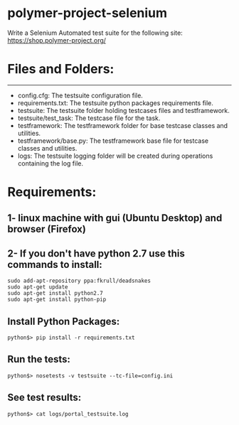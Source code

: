 # polymer-project-selenium
Write a Selenium Automated test suite for the following site: https://shop.polymer-project.org/

# Files and Folders:
--------------------
* config.cfg: The testsuite configuration file.
* requirements.txt: The testsuite python packages requirements file.
* testsuite: The testsuite folder holding testcases files and testframework.
* testsuite/test_task: The testcase file for the task.
* testframework: The testframework folder for base testcase classes and utilities.
* testframework/base.py: The testframework base file for testcase classes and utilities.
* logs: The testsuite logging folder will be created during operations containing the log file.

# Requirements:
1- linux machine with gui (Ubuntu Desktop) and browser (Firefox)
----------------------------------------------------------
2- If you don't have python 2.7 use this commands to install:
-----------------------------------------------------------
```
sudo add-apt-repository ppa:fkrull/deadsnakes
sudo apt-get update
sudo apt-get install python2.7
sudo apt-get install python-pip
```

Install Python Packages:
------------------------
```
python$> pip install -r requirements.txt
```

Run the tests:
--------------
```
python$> nosetests -v testsuite --tc-file=config.ini
```

See test results:
--------------
```
python$> cat logs/portal_testsuite.log
```
